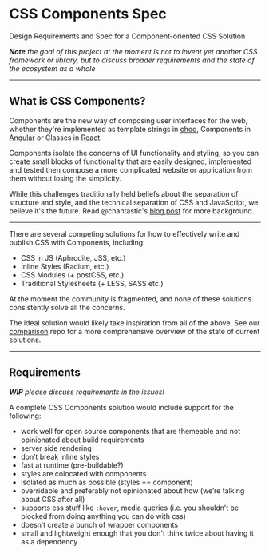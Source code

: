 # CSS Components Spec

Design Requirements and Spec for a Component-oriented CSS Solution

_**Note** the goal of this project at the moment is not to invent yet another CSS framework or library, but to discuss broader requirements and the state of the ecosystem as a whole_

---

## What is CSS Components?

Components are the new way of composing user interfaces for the web, whether they're implemented as template strings in [choo](https://github.com/yoshuawuyts/choo), Components in [Angular](https://angular.io) or Classes in [React](http://reactjs.com).

Components isolate the concerns of UI functionality and styling, so you can create small blocks of functionality that are easily designed, implemented and tested then compose a more complicated website or application from them without losing the simplicity.

While this challenges traditionally held beliefs about the separation of structure and style, and the technical separation of CSS and JavaScript, we believe it's the future. Read @chantastic's [blog post](https://medium.com/learnreact/scale-fud-and-style-components-c0ce87ec9772) for more background.

---

There are several competing solutions for how to effectively write and publish CSS with Components, including:

* CSS in JS (Aphrodite, JSS, etc.)
* Inline Styles (Radium, etc.)
* CSS Modules (+ postCSS, etc.)
* Traditional Stylesheets (+ LESS, SASS etc.)

At the moment the community is fragmented, and none of these solutions consistently solve all the concerns. 

The ideal solution would likely take inspiration from all of the above. See our [comparison](https://github.com/css-components/comparison) repo for a more comprehensive overview of the state of current solutions.

---

## Requirements

_**WIP** please discuss requirements in the issues!_

A complete CSS Components solution would include support for the following:

* work well for open source components that are themeable and not opinionated about build requirements
* server side rendering
* don’t break inline styles
* fast at runtime (pre-buildable?)
* styles are colocated with components
* isolated as much as possible (styles == component)
* overridable and preferably not opinionated about how (we’re talking about CSS after all)
* supports css stuff like `:hover`, media queries (i.e. you shouldn’t be blocked from doing anything you can do with css)
* doesn’t create a bunch of wrapper components
* small and lightweight enough that you don't think twice about having it as a dependency

